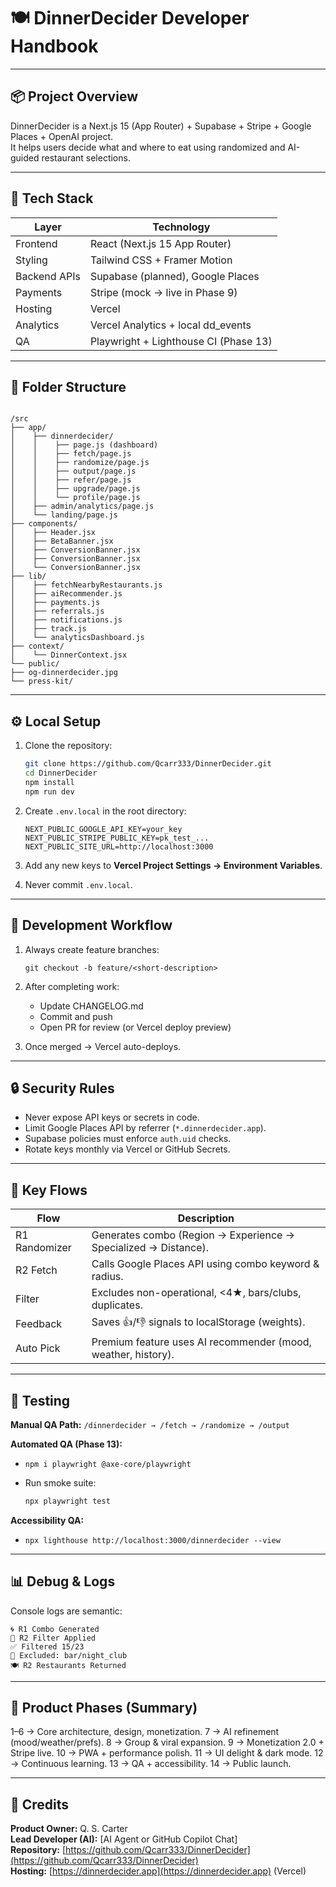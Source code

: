 # 🍽️ DinnerDecider Developer Handbook

---

## 📦 Project Overview
DinnerDecider is a Next.js 15 (App Router) + Supabase + Stripe + Google Places + OpenAI project.  
It helps users decide what and where to eat using randomized and AI-guided restaurant selections.

---

## 🧱 Tech Stack
| Layer | Technology |
|-------|-------------|
| Frontend | React (Next.js 15 App Router) |
| Styling | Tailwind CSS + Framer Motion |
| Backend APIs | Supabase (planned), Google Places |
| Payments | Stripe (mock → live in Phase 9) |
| Hosting | Vercel |
| Analytics | Vercel Analytics + local dd_events |
| QA | Playwright + Lighthouse CI (Phase 13) |

---

## 🧩 Folder Structure
````

/src
├── app/
│    ├── dinnerdecider/
│    │    ├── page.js (dashboard)
│    │    ├── fetch/page.js
│    │    ├── randomize/page.js
│    │    ├── output/page.js
│    │    ├── refer/page.js
│    │    ├── upgrade/page.js
│    │    └── profile/page.js
│    ├── admin/analytics/page.js
│    └── landing/page.js
├── components/
│    ├── Header.jsx
│    ├── BetaBanner.jsx
│    ├── ConversionBanner.jsx
│    ├── ConversionBanner.jsx
│    └── ConversionBanner.jsx
├── lib/
│    ├── fetchNearbyRestaurants.js
│    ├── aiRecommender.js
│    ├── payments.js
│    ├── referrals.js
│    ├── notifications.js
│    ├── track.js
│    └── analyticsDashboard.js
├── context/
│    └── DinnerContext.jsx
└── public/
├── og-dinnerdecider.jpg
└── press-kit/

````

---

## ⚙️ Local Setup
1. Clone the repository:
   ```bash
   git clone https://github.com/Qcarr333/DinnerDecider.git
   cd DinnerDecider
   npm install
   npm run dev
   ```

2. Create `.env.local` in the root directory:

   ```
   NEXT_PUBLIC_GOOGLE_API_KEY=your_key
   NEXT_PUBLIC_STRIPE_PUBLIC_KEY=pk_test_...
   NEXT_PUBLIC_SITE_URL=http://localhost:3000
   ```
3. Add any new keys to **Vercel Project Settings → Environment Variables**.
4. Never commit `.env.local`.

---

## 🔁 Development Workflow

1. Always create feature branches:

   ```
   git checkout -b feature/<short-description>
   ```
2. After completing work:

   * Update CHANGELOG.md
   * Commit and push
   * Open PR for review (or Vercel deploy preview)
3. Once merged → Vercel auto-deploys.

---

## 🔒 Security Rules

* Never expose API keys or secrets in code.
* Limit Google Places API by referrer (`*.dinnerdecider.app`).
* Supabase policies must enforce `auth.uid` checks.
* Rotate keys monthly via Vercel or GitHub Secrets.

---

## 🧠 Key Flows

| Flow          | Description                                                     |
| ------------- | --------------------------------------------------------------- |
| R1 Randomizer | Generates combo (Region → Experience → Specialized → Distance). |
| R2 Fetch      | Calls Google Places API using combo keyword & radius.           |
| Filter        | Excludes non-operational, <4★, bars/clubs, duplicates.          |
| Feedback      | Saves 👍/👎 signals to localStorage (weights).                  |
| Auto Pick     | Premium feature uses AI recommender (mood, weather, history).   |

---

## 🧩 Testing

**Manual QA Path:**
`/dinnerdecider → /fetch → /randomize → /output`

**Automated QA (Phase 13):**

* `npm i playwright @axe-core/playwright`
* Run smoke suite:

  ```bash
  npx playwright test
  ```

**Accessibility QA:**

* `npx lighthouse http://localhost:3000/dinnerdecider --view`

---

## 📊 Debug & Logs

Console logs are semantic:

```
🌀 R1 Combo Generated
🎯 R2 Filter Applied
✅ Filtered 15/23
🚫 Excluded: bar/night_club
🍽️ R2 Restaurants Returned
```

---

## 🧭 Product Phases (Summary)

1–6 → Core architecture, design, monetization.
7 → AI refinement (mood/weather/prefs).
8 → Group & viral expansion.
9 → Monetization 2.0 + Stripe live.
10 → PWA + performance polish.
11 → UI delight & dark mode.
12 → Continuous learning.
13 → QA + accessibility.
14 → Public launch.

---

## 🪪 Credits

**Product Owner:** Q. S. Carter  
**Lead Developer (AI):** [AI Agent or GitHub Copilot Chat]  
**Repository:** [https://github.com/Qcarr333/DinnerDecider](https://github.com/Qcarr333/DinnerDecider)  
**Hosting:** [https://dinnerdecider.app](https://dinnerdecider.app) (Vercel)
